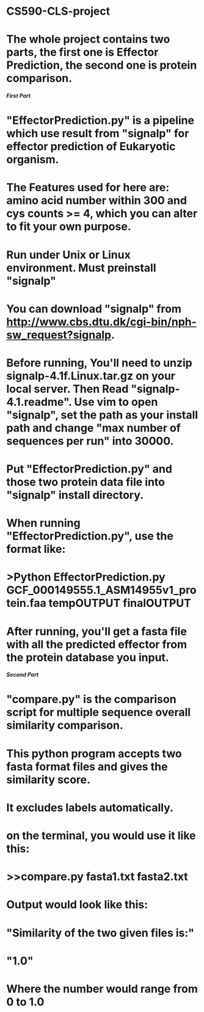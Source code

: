 # CS590-CLS-project

# The whole project contains two parts, the first one is Effector Prediction, the second one is protein comparison.

##### First Part #####
# "EffectorPrediction.py" is a pipeline which use result from "signalp" for effector prediction of Eukaryotic organism.

#  The Features used for here are: amino acid number within 300 and cys counts >= 4, which you can alter to fit your own purpose.

# Run under Unix or Linux environment. Must preinstall "signalp"
# You can download "signalp" from http://www.cbs.dtu.dk/cgi-bin/nph-sw_request?signalp.

# Before running, You'll need to unzip signalp-4.1f.Linux.tar.gz on your local server. Then Read "signalp-4.1.readme". Use vim to open "signalp", set the path as your install path and change "max number of sequences per run" into 30000.
# Put "EffectorPrediction.py" and those two protein data file into "signalp" install directory.
# When running "EffectorPrediction.py", use the format like:
#                               >Python EffectorPrediction.py GCF_000149555.1_ASM14955v1_protein.faa tempOUTPUT finalOUTPUT 
# After running, you'll get a fasta file with all the predicted effector from the protein database you input.
##### Second Part #####
# "compare.py" is the comparison script for multiple sequence overall similarity comparison. 
# This python program accepts two fasta format files and gives the similarity score.
# It excludes labels automatically.

# on the terminal, you would use it like this:

# >>compare.py fasta1.txt fasta2.txt

# Output would look like this:

# "Similarity of the two given files is:"
# "1.0"

# Where the number would range from 0 to 1.0
